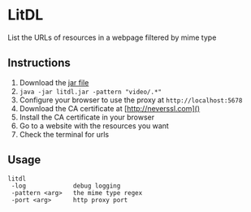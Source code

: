# LitDL
List the URLs of resources in a webpage filtered by mime type

## Instructions
1. Download the [jar file](https://github.com/XMB5/LitDL/releases/download/1.0/LitDL-with-dependencies.jar)
2. `java -jar litdl.jar -pattern "video/.*"`
3. Configure your browser to use the proxy at `http://localhost:5678`
4. Download the CA certificate at [http://neverssl.com]()
5. Install the CA certificate in your browser
6. Go to a website with the resources you want
7. Check the terminal for urls

## Usage
```
litdl
 -log             debug logging
 -pattern <arg>   the mime type regex
 -port <arg>      http proxy port
 ```